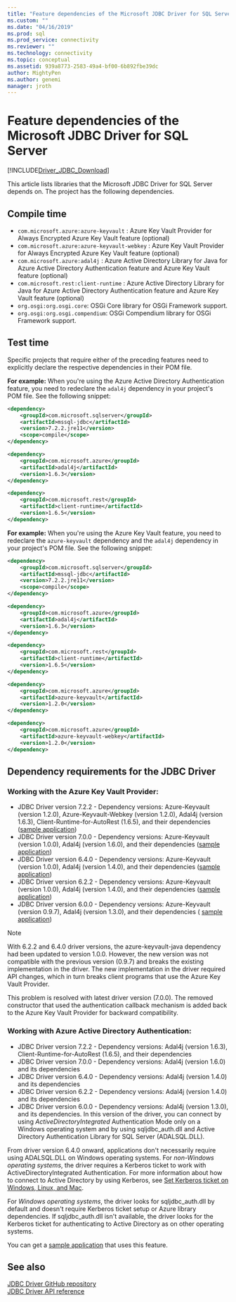 ```yaml
---
title: "Feature dependencies of the Microsoft JDBC Driver for SQL Server | Microsoft Docs"
ms.custom: ""
ms.date: "04/16/2019"
ms.prod: sql
ms.prod_service: connectivity
ms.reviewer: ""
ms.technology: connectivity
ms.topic: conceptual
ms.assetid: 939a8773-2583-49a4-bf00-6b892fbe39dc
author: MightyPen
ms.author: genemi
manager: jroth
---
```

# Feature dependencies of the Microsoft JDBC Driver for SQL Server

[!INCLUDE[Driver_JDBC_Download](../../includes/driver_jdbc_download.md)]

This article lists libraries that the Microsoft JDBC Driver for SQL Server depends on. The project has the following dependencies.

## Compile time

 - `com.microsoft.azure:azure-keyvault` : Azure Key Vault Provider for Always Encrypted Azure Key Vault feature (optional)
 - `com.microsoft.azure:azure-keyvault-webkey` : Azure Key Vault Provider for Always Encrypted Azure Key Vault feature (optional)
 - `com.microsoft.azure:adal4j` : Azure Active Directory Library for Java for Azure Active Directory Authentication feature and Azure Key Vault feature (optional)
 - `com.microsoft.rest:client-runtime` : Azure Active Directory Library for Java for Azure Active Directory Authentication feature and Azure Key Vault feature (optional)
- `org.osgi:org.osgi.core`: OSGi Core library for OSGi Framework support.
- `org.osgi:org.osgi.compendium`: OSGi Compendium library for OSGi Framework support.

## Test time

Specific projects that require either of the preceding features need to explicitly declare the respective dependencies in their POM file.

**For example:** When you're using the Azure Active Directory Authentication feature, you need to redeclare the `adal4j` dependency in your project's POM file. See the following snippet:

```xml
<dependency>
    <groupId>com.microsoft.sqlserver</groupId>
    <artifactId>mssql-jdbc</artifactId>
    <version>7.2.2.jre11</version>
    <scope>compile</scope>
</dependency>

<dependency>
    <groupId>com.microsoft.azure</groupId>
    <artifactId>adal4j</artifactId>
    <version>1.6.3</version>
</dependency>

<dependency>
    <groupId>com.microsoft.rest</groupId>
    <artifactId>client-runtime</artifactId>
    <version>1.6.5</version>
</dependency>
```

**For example:** When you're using the Azure Key Vault feature, you need to redeclare the `azure-keyvault` dependency and the `adal4j` dependency in your project's POM file. See the following snippet:

```xml
<dependency>
    <groupId>com.microsoft.sqlserver</groupId>
    <artifactId>mssql-jdbc</artifactId>
    <version>7.2.2.jre11</version>
    <scope>compile</scope>
</dependency>

<dependency>
    <groupId>com.microsoft.azure</groupId>
    <artifactId>adal4j</artifactId>
    <version>1.6.3</version>
</dependency>

<dependency>
    <groupId>com.microsoft.rest</groupId>
    <artifactId>client-runtime</artifactId>
    <version>1.6.5</version>
</dependency>

<dependency>
    <groupId>com.microsoft.azure</groupId>
    <artifactId>azure-keyvault</artifactId>
    <version>1.2.0</version>
</dependency>

<dependency>
    <groupId>com.microsoft.azure</groupId>
    <artifactId>azure-keyvault-webkey</artifactId>
    <version>1.2.0</version>
</dependency>
```

## Dependency requirements for the JDBC Driver

### Working with the Azure Key Vault Provider:

- JDBC Driver version 7.2.2 - Dependency versions: Azure-Keyvault (version 1.2.0), Azure-Keyvault-Webkey (version 1.2.0), Adal4j (version 1.6.3), Client-Runtime-for-AutoRest (1.6.5), and their dependencies ([sample application](../../connect/jdbc/azure-key-vault-sample-version-7.0.md))
- JDBC Driver version 7.0.0 - Dependency versions: Azure-Keyvault (version 1.0.0), Adal4j (version 1.6.0), and their dependencies ([sample application](../../connect/jdbc/azure-key-vault-sample-version-7.0.md))
- JDBC Driver version 6.4.0 - Dependency versions: Azure-Keyvault (version 1.0.0), Adal4j (version 1.4.0), and their dependencies ([sample application](../../connect/jdbc/azure-key-vault-sample-version-6.2.2.md))
- JDBC Driver version 6.2.2 - Dependency versions: Azure-Keyvault (version 1.0.0), Adal4j (version 1.4.0), and their dependencies ([sample application](../../connect/jdbc/azure-key-vault-sample-version-6.2.2.md))
- JDBC Driver version 6.0.0 - Dependency versions: Azure-Keyvault (version 0.9.7), Adal4j (version 1.3.0), and their dependencies ( [sample application](../../connect/jdbc/azure-key-vault-sample-version-6.0.0.md))

> [!NOTE]
> With 6.2.2 and 6.4.0 driver versions, the azure-keyvault-java dependency had been updated to version 1.0.0. However, the new version was not compatible with the previous version (0.9.7) and breaks the existing implementation in the driver. The new implementation in the driver required API changes, which in turn breaks client programs that use the Azure Key Vault Provider.
>
> This problem is resolved with latest driver version (7.0.0). The removed constructor that used the authentication callback mechanism is added back to the Azure Key Vault Provider for backward compatibility.

### Working with Azure Active Directory Authentication:

- JDBC Driver version 7.2.2 - Dependency versions: Adal4j (version 1.6.3), Client-Runtime-for-AutoRest (1.6.5), and their dependencies
- JDBC Driver version 7.0.0 - Dependency versions: Adal4j (version 1.6.0) and its dependencies
- JDBC Driver version 6.4.0 - Dependency versions: Adal4j (version 1.4.0) and its dependencies
- JDBC Driver version 6.2.2 - Dependency versions: Adal4j (version 1.4.0) and its dependencies
- JDBC Driver version 6.0.0 - Dependency versions: Adal4j (version 1.3.0), and its dependencies. In this version of the driver, you can connect by using _ActiveDirectoryIntegrated_ Authentication Mode only on a Windows operating system and by using sqljdbc_auth.dll and Active Directory Authentication Library for SQL Server (ADALSQL.DLL).

From driver version 6.4.0 onward, applications don't necessarily require using ADALSQL.DLL on Windows operating systems. For *non-Windows operating systems*, the driver requires a Kerberos ticket to work with ActiveDirectoryIntegrated Authentication. For more information about how to connect to Active Directory by using Kerberos, see [Set Kerberos ticket on Windows, Linux, and Mac](https://docs.microsoft.com/sql/connect/jdbc/connecting-using-azure-active-directory-authentication#set-kerberos-ticket-on-windows-linux-and-mac).

For *Windows operating systems*, the driver looks for sqljdbc_auth.dll by default and doesn't require Kerberos ticket setup or Azure library dependencies. If sqljdbc_auth.dll isn't available, the driver looks for the Kerberos ticket for authenticating to Active Directory as on other operating systems.

You can get a [sample application](../../connect/jdbc/connecting-using-azure-active-directory-authentication.md) that uses this feature.

## See also

[JDBC Driver GitHub repository](https://github.com/microsoft/mssql-jdbc)  
[JDBC Driver API reference](../../connect/jdbc/reference/jdbc-driver-api-reference.md)
